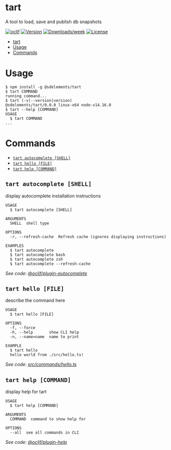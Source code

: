 # tart

A tool to load, save and publish db snapshots

[![oclif](https://img.shields.io/badge/cli-oclif-brightgreen.svg)](https://oclif.io)
[![Version](https://img.shields.io/npm/v/tart.svg)](https://npmjs.org/package/@sdelements/tart)
[![Downloads/week](https://img.shields.io/npm/dw/tart.svg)](https://npmjs.org/package/@sdelements/tart)
[![License](https://img.shields.io/npm/l/tart.svg)](https://github.com/sdelements/tart/blob/master/package.json)

<!-- toc -->

- [tart](#tart)
- [Usage](#usage)
- [Commands](#commands)
<!-- tocstop -->

# Usage

<!-- usage -->

```sh-session
$ npm install -g @sdelements/tart
$ tart COMMAND
running command...
$ tart (-v|--version|version)
@sdelements/tart/0.0.0 linux-x64 node-v14.16.0
$ tart --help [COMMAND]
USAGE
  $ tart COMMAND
...
```

<!-- usagestop -->

# Commands

<!-- commands -->

- [`tart autocomplete [SHELL]`](#tart-autocomplete-shell)
- [`tart hello [FILE]`](#tart-hello-file)
- [`tart help [COMMAND]`](#tart-help-command)

## `tart autocomplete [SHELL]`

display autocomplete installation instructions

```
USAGE
  $ tart autocomplete [SHELL]

ARGUMENTS
  SHELL  shell type

OPTIONS
  -r, --refresh-cache  Refresh cache (ignores displaying instructions)

EXAMPLES
  $ tart autocomplete
  $ tart autocomplete bash
  $ tart autocomplete zsh
  $ tart autocomplete --refresh-cache
```

_See code: [@oclif/plugin-autocomplete](https://github.com/oclif/plugin-autocomplete/blob/v0.3.0/src/commands/autocomplete/index.ts)_

## `tart hello [FILE]`

describe the command here

```
USAGE
  $ tart hello [FILE]

OPTIONS
  -f, --force
  -h, --help       show CLI help
  -n, --name=name  name to print

EXAMPLE
  $ tart hello
  hello world from ./src/hello.ts!
```

_See code: [src/commands/hello.ts](https://github.com/sdelements/tart/blob/v0.0.0/src/commands/hello.ts)_

## `tart help [COMMAND]`

display help for tart

```
USAGE
  $ tart help [COMMAND]

ARGUMENTS
  COMMAND  command to show help for

OPTIONS
  --all  see all commands in CLI
```

_See code: [@oclif/plugin-help](https://github.com/oclif/plugin-help/blob/v3.2.2/src/commands/help.ts)_

<!-- commandsstop -->

